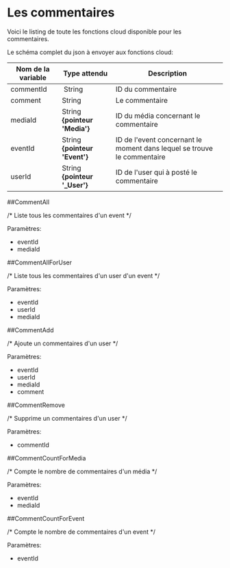 
# Les commentaires

Voici le listing de toute les fonctions cloud disponible pour les commentaires.

Le schéma complet du json à envoyer aux fonctions cloud:

| Nom de la variable | Type attendu                 | Description|
| ------------------ | ---------------------------- | ------ |
 commentId | String | ID du commentaire
 comment | String | Le commentaire
 mediaId | String **{pointeur 'Media'}** | ID du média concernant le commentaire
 eventId | String **{pointeur 'Event'}** | ID de l'event concernant le moment dans lequel se trouve le commentaire
 userId | String **{pointeur '_User'}** | ID de l'user qui à posté le commentaire

##CommentAll

/* Liste tous les commentaires d'un event */

Paramètres:

* eventId
* mediaId

##CommentAllForUser

/* Liste tous les commentaires d'un user d'un event */

Paramètres:

* eventId
* userId
* mediaId

##CommentAdd

/* Ajoute un commentaires d'un user */

Paramètres:

* eventId
* userId
* mediaId
* comment

##CommentRemove

/* Supprime un commentaires d'un user */

Paramètres:

* commentId

##CommentCountForMedia

/* Compte le nombre de commentaires d'un média */

Paramètres:

* eventId
* mediaId

##CommentCountForEvent

/* Compte le nombre de commentaires d'un event */

Paramètres:

* eventId

